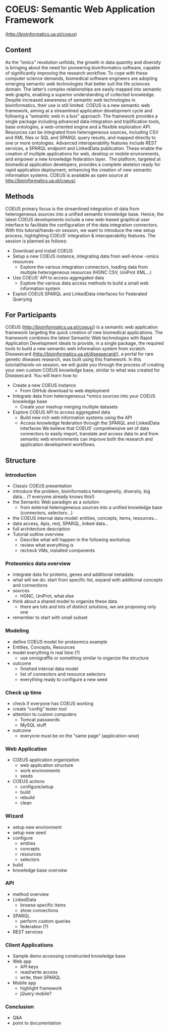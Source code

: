 # COEUS: Semantic Web Application Framework
(http://bioinformatics.ua.pt/coeus)

## Content
As the “omics” revolution unfolds, the growth in data quantity and diversity is bringing about the need for pioneering bioinformatics software, capable of significantly improving the research workflow. To cope with these computer science demands, biomedical software engineers are adopting emerging semantic web technologies that better suit the life sciences domain. The latter’s complex relationships are easily mapped into semantic web graphs, enabling a superior understanding of collected knowledge. Despite increased awareness of semantic web technologies in bioinformatics, their use is still limited.
COEUS is a new semantic web framework, aiming at a streamlined application development cycle and following a “semantic web in a box” approach. The framework provides a single package including advanced data integration and triplification tools, base ontologies, a web-oriented engine and a flexible exploration API. Resources can be integrated from heterogeneous sources, including CSV and XML files or SQL and SPARQL query results, and mapped directly to one or more ontologies. Advanced interoperability features include REST services, a SPARQL endpoint and LinkedData publication. These enable the creation of multiple applications for web, desktop or mobile environments, and empower a new knowledge federation layer. 
The platform, targeted at biomedical application developers, provides a complete skeleton ready for rapid application deployment, enhancing the creation of new semantic information systems. COEUS is available as open source at http://bioinformatics.ua.pt/coeus/.

## Methods
COEUS primary focus is the streamlined integration of data from heterogeneous sources into a unified semantic knowledge base. Hence, the latest COEUS developments include a new web-based graphical user interface to facilitate the configuration of the data integration connectors.
With this tutorial/hands-on session, we want to introduce the new setup process, highlighting COEUS’ integration & interoperability features. The session is planned as follows:
- Download and install COEUS
- Setup a new COEUS instance, integrating data from well-know -omics resources
    - Explore the various integration connectors, loading data from multiple heterogeneous resources (HGNC CSV, UniProt XML…)
- Use COEUS’ API to access aggregated data
    - Explore the various data access methods to build a small web information system
- Exploit COEUS SPARQL and LinkedData interfaces for Federated Querying


## For Participants
COEUS (http://bioinformatics.ua.pt/coeus/) is a semantic web application framework targeting the quick creation of new biomedical applications. The framework combines the latest Semantic Web technologies with Rapid Application Development ideals to provide, in a single package, the required tools to build a new semantic web information system from scratch. Diseasecard (http://bioinformatics.ua.pt/diseasecard/), a portal for rare genetic diseases research, was built using this framework. In this tutorial/hands-on session, we will guide you through the process of creating your own custom COEUS knowledge base, similar to what was created for Diseasecard. You will learn how to:
* Create a new COEUS instance
    * From GitHub download to web deployment
* Integrate data from heterogeneous *omics sources into your COEUS knowledge base
    * Create your mashup merging multiple datasets
* Explore COEUS API to access aggregated data
    * Build new rich web information systems using the API
    *  Access knowledge federation through the SPARQL and LinkedData interfaces
We believe that COEUS’ comprehensive set of data connectors to easily import, translate and access data to and from semantic web environments can improve both the research and application development workflows.

## Structure

### Introduction

- Classic COEUS presentation
- introduce the problem, bioinformatics heterogeneity, diversity, big data... (? everyone already knows this!)
- the Semantic Web paradigm as a solution
    - from external heterogeneous sources into a unified knowledge base (connectors, selectorx...)
- the COEUS internal data model: entities, concepts, items, resources...
- data access, Apis, rest, SPARQL, linked data...
- full architecture description
 - Tutorial outline overview
	- Describe what will happen in the following workshop
	- review what everything is
	- recheck VMs, installed components

### Proteomics data overview

- integrate data for proteins, genes and additional metadata
- what will we do: start from specific list, expand with additional concepts and connections
- sources
     - HGNC, UniProt, what else
- think about a shared model to organize these data
    - there are lots and lots of distinct solutions, we are proposing only one
- remember to start with small subset

### Modeling
- define COEUS model for proteomics example
- Entities, Concepts, Resources
- model everything in real time (?)
    - use omnigraffle or something similar to organize the structure
- outcome
    - finished internal data model
    - list of connectors and resource selectors
    - everything ready to configure a new seed

### Check up time
- check if everyone has COEUS working
- create "config" tester tool
- attention to custom computers
    - Tomcat passwords
    - MySQL stuff
- outcome
    - everyone must be on the "same page" (application-wise)

### Web Application
- COEUS application organization
    - web application structure
    - work environments
    - seeds
- COEUS actions
    - configure/setup
    - build
    - rebuild
    - clean

### Wizard
- setup new environment
- setup new seed
- configure
    - entities
    - concepts
    - resources
    - selectors
- build
- knowledge base overview

### API
- method overview
- LinkedData
    - browse specific items
    - show connections
- SPARQL
    - perform custom queries
    - federation (?)
- REST services

### Client Applications
- Sample demo accessing constructed knowledge base
- Web app
    - API keys
    - read/write access
    - write, then SPARQL
- Mobile app
    - highlight framework
    - jQuery mobile?

### Conclusion
- Q&A
- point to documentation











